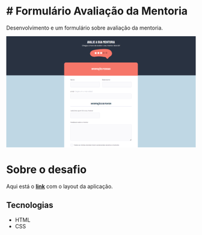# # Formulário Avaliação da Mentoria

Desenvolvimento e um formulário sobre avaliação da mentoria.

![preview](./.github/preview.png)

# Sobre o desafio

Aqui está o **[link](https://www.figma.com/file/fnZyJHs7eqNFAA7tUrKcsD/Stage-03---Formul%C3%A1rio-avan%C3%A7ado?node-id=0%3A1)** com o layout da aplicação.

## Tecnologias

- HTML
- CSS
